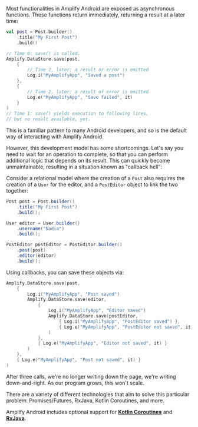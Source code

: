 Most functionalities in Amplify Android are exposed as asynchronous functions. These functions return immediately, returning a result at a later time:

```kotlin
val post = Post.builder()
    .title("My First Post")
    .build()

// Time 0: save() is called.
Amplify.DataStore.save(post,
    {
        // Time 2, later: a result or error is emitted
        Log.i("MyAmplifyApp", "Saved a post")
    },
    {
        // Time 2, later: a result of error is emitted
        Log.e("MyAmplifyApp", "Save failed", it)
    }
)
// Time 1: save() yields execution to following lines,
// but no result available, yet.

```

This is a familiar pattern to many Android developers, and so is the default way of interacting with Amplify Android.

However, this development model has some shortcomings. Let's say you need to wait for an operation to complete, so that you can perform additional logic that depends on its result. This can quickly become unmaintainable, resulting in a situation known as "callback hell":

Consider a relational model where the creation of a `Post` also requires the creation of a `User` for the editor, and a `PostEditor` object to link the two together:

```java
Post post = Post.builder()
    .title("My First Post")
    .build();

User editor = User.builder()
    .username("Nadia")
    .build();

PostEditor postEditor = PostEditor.builder()
    .post(post)
    .editor(editor)
    .build();
```

Using callbacks, you can save these objects via:

```kotlin
Amplify.DataStore.save(post,
    {
        Log.i("MyAmplifyApp", "Post saved")
        Amplify.DataStore.save(editor,
            {
                Log.i("MyAmplifyApp", "Editor saved")
                Amplify.DataStore.save(postEditor,
                    { Log.i("MyAmplifyApp", "PostEditor saved") },
                    { Log.e("MyAmplifyApp", "PostEditor not saved", it) }
                )
            },
            { Log.e("MyAmplifyApp", "Editor not saved", it) }
        )
    },
    { Log.e("MyAmplifyApp", "Post not saved", it) }
)
```


After three calls, we're no longer writing down the page, we're writing down-and-right. As our program grows, this won't scale.

There are a variety of different technologies that aim to solve this particular problem: Promises/Futures, RxJava, Kotlin Coroutines, and more.

Amplify Android includes optional support for **[Kotlin Coroutines](~/lib/project-setup/coroutines.md)** and **[RxJava](~/lib/project-setup/rxjava.md)**.

